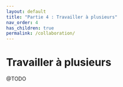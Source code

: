 ```yaml
---
layout: default
title: "Partie 4 : Travailler à plusieurs"
nav_order: 4
has_children: true
permalink: /collaboration/
---
```


# Travailler à plusieurs
@TODO
